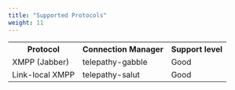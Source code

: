 ```yaml
---
title: "Supported Protocols"
weight: 11
---
```


<table>
    <tr>
        <th>Protocol</th>
        <th>Connection Manager</th>
        <th>Support level</th>
    </tr>
    <tr>
        <td>XMPP (Jabber)</td>
        <td>telepathy-gabble</td>
        <td>Good</td>
    </tr>
    <tr>
        <td>Link-local XMPP</td>
        <td>telepathy-salut</td>
        <td>Good</td>
    </tr>
</table>
